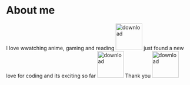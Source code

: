 # About me
I love wwatching anime, gaming and reading <img width="72" height="72" alt="download" src="https://github.com/user-attachments/assets/e9244ab6-b39f-4b41-9750-087cfae8ffd1" />
just found a new love for coding and its exciting so far <img width="72" height="72" alt="download" src="https://github.com/user-attachments/assets/654345a8-a500-4d10-b17d-fefcbfc0c693" />
Thank you <img width="72" height="72" alt="download" src="https://github.com/user-attachments/assets/2fb6af9a-4566-4cff-b565-d6d6cc2ad8d3" />
